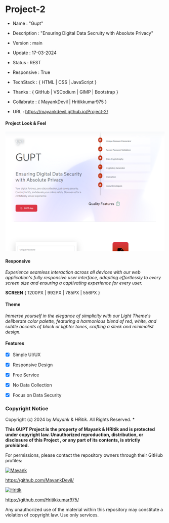 
# Project-2

- Name : "Gupt"

- Description : "Ensuring Digital Data Secruity with Absolute Privacy"

- Version : main

- Update : 17-03-2024

- Status : REST

- Responsive : True

- TechStack : { HTML | CSS | JavaScript }

- Thanks : { GitHub | VSCodium | GIMP | Bootstrap }

- Collabrate : { MayankDevil | Hritikkumar975 }

- URL : https://mayankdevil.github.io/Project-2/

#### Project Look & Feel

![NETWORK_ERROR](./data/gupt.png)

#### Responsive

_Experience seamless interaction across all devices with our web application's fully responsive user interface, adapting effortlessly to every screen size and ensuring a captivating experience for every user._

  **SCREEN** { 1200PX | 992PX | 785PX | 556PX }

#### Theme

_Immerse yourself in the elegance of simplicity with our Light Theme's deliberate color palette, featuring a harmonious blend of red, white, and subtle accents of black or lighter tones, crafting a sleek and minimalist design._

#### Features

 - [x] Simple UI/UX
 
 - [x] Responsive Design
 
 - [x] Free Service
 
 - [x] No Data Collection
 
 - [x] Focus on Data Security


### Copyright Notice

Copyright (c) 2024 by _Mayank_ & _HRitik_. All Rights Reserved.                *

__This GUPT Project is the property of Mayank & HRitik and is protected under copyright law. Unauthorized reproduction, distribution, or disclosure of this Project , or any part of its contents, is strictly prohibited.__

For permissions, please contact the repository owners through their GitHub profiles:

[![Mayank](https://img.shields.io/badge/MayankDevil-FF0000?style=for-the-badge&logo=github&logoColor=white)](https://github.com/MayankDevil/)

https://github.com/MayankDevil/

[![Hritik](https://img.shields.io/badge/Hritikkumar975-000000?style=for-the-badge&logo=github&logoColor=white)](https://github.com/Hritikkumar975/)

https://github.com/Hritikkumar975/

Any unauthorized use of the material within this repository may constitute a violation of copyright law. Use only services.





